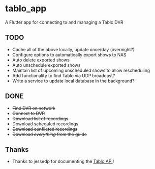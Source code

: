 # tablo_app

A Flutter app for connecting to and managing a Tablo DVR

## TODO
* Cache all of the above locally, update once/day (overnight?)
* Configure options to automatically export shows to NAS
* Auto delete exported shows
* Auto unschedule exported shows
* Maintain list of upcoming unscheduled shows to allow rescheduling
* Add functionality to find Tablo via UDP broadcast?
* Write a service to update local database in the background?

## DONE
* ~~Find DVR on network~~
* ~~Connect to DVR~~
* ~~Download list of recordings~~
* ~~Download scheduled recordings~~
* ~~Download conflicted recordings~~
* ~~Download *everything* from the guide~~

## Thanks
* Thanks to jessedp for documenting the [Tablo API](https://github.com/jessedp/tablo-api-docs/blob/main/source/index.html.md)!